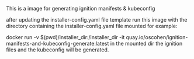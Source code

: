 This is a image for generating ignition manifests & kubeconfig

after updating the installer-config.yaml file template run this image with the directory containing the installer-config.yaml file mounted
for example:

docker run -v $(pwd)/installer_dir:/installer_dir -it quay.io/oscohen/ignition-manifests-and-kubeconfig-generate:latest
in the mounted dir the ignition files and the kubeconfig will be generated.
